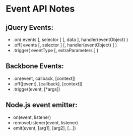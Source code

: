 # Event API Notes

## jQuery Events:

* .on( events [, selector ] [, data ], handler(eventObject) )
* .off( events [, selector ] [, handler(eventObject) ] )
* .trigger( eventType [, extraParameters ] )

## Backbone Events:

* .on(event, callback, [context])
* .off([event], [callback], [context])
* .trigger(event, [*args])

## Node.js event emitter:

* on(event, listener)
* removeListener(event, listener)
* emit(event, [arg1], [arg2], [...])
